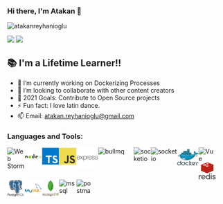 
### Hi there, I'm Atakan 👋
<p align="left"> <img src="https://komarev.com/ghpvc/?username=atakanreyhanioglu&label=Profile%20views&color=000000&style=flat" alt="atakanreyhanioglu" /> </p>

   <a href="http://Instagram.com/ataa_ata" target=new><img src="http://in.sitekodlari.com/insta/4.png" border="0"></a>    <a href="https://www.linkedin.com/in/atakan-reyhanioğlu-631730185/" target=new><img src="https://i.ibb.co/Sf8y588/Ads-z-tasar-m-4.png" border="0"></a> 

##  📚 I'm a Lifetime Learner!!

- 🌱 I’m currently working on Dockerizing Processes
- 👯 I’m looking to collaborate with other content creators
- 🥅  2021 Goals: Contribute to Open Source projects
- ⚡  Fun fact: I love latin dance.
- 📫 Email: atakan.reyhanioglu@gmail.com 


### Languages and Tools:

<img align="left" alt="Web Storm" width="40" src="https://upload.wikimedia.org/wikipedia/commons/thumb/c/c0/WebStorm_Icon.svg/1200px-WebStorm_Icon.svg.png" />
<img align="left" src="https://raw.githubusercontent.com/devicons/devicon/master/icons/nodejs/nodejs-original-wordmark.svg" alt="nodejs" width="40" height="40"/>
<img align="left" src="https://raw.githubusercontent.com/devicons/devicon/master/icons/typescript/typescript-original.svg" alt="typescript" width="40" height="40"/> 
<img align="left" alt="javascript" width="40" height="40" src="https://raw.githubusercontent.com/devicons/devicon/master/icons/javascript/javascript-original.svg"/>
<img align="left" src="https://raw.githubusercontent.com/devicons/devicon/master/icons/express/express-original-wordmark.svg" alt="express" width="50" height="50"/>
<img align="left" src="https://user-images.githubusercontent.com/95200/64285204-99c04900-cf5b-11e9-925c-4743006ce420.png" alt="bullmq" width="82" height="38"/>
<img align="left" src="https://avatars.githubusercontent.com/u/10566080?s=200&v=4" alt="socketio" width="40" height="40"/>
<img align="left" src="https://keyholesoftware.com/wp-content/uploads/PM2.png" alt="socketio" width="60" height="40"/>
<img align="left" alt="docker" width="50" height="45" src="https://raw.githubusercontent.com/devicons/devicon/master/icons/docker/docker-original-wordmark.svg"/> 
<img align="left" alt="Vue" width="40" src="https://upload.wikimedia.org/wikipedia/commons/thumb/9/95/Vue.js_Logo_2.svg/1200px-Vue.js_Logo_2.svg.png" />
<img align="left" src="https://raw.githubusercontent.com/devicons/devicon/master/icons/redis/redis-original-wordmark.svg" alt="redis" width="40" height="40"/>
<img align="left" src="https://raw.githubusercontent.com/devicons/devicon/master/icons/postgresql/postgresql-original-wordmark.svg" alt="postgresql" width="40" height="40"/>
<img align="left" src="https://raw.githubusercontent.com/devicons/devicon/master/icons/mysql/mysql-original-wordmark.svg" alt="mysql" width="40" height="40"/>
<img align="left" src="https://raw.githubusercontent.com/devicons/devicon/master/icons/mongodb/mongodb-original-wordmark.svg" alt="mongodb" width="40" height="40"/> 
<img align="left" src="https://www.freeiconspng.com/uploads/sql-server-icon-png-29.png" alt="mssql" width="40" height="40"/>
<img align="left" src="https://www.vectorlogo.zone/logos/getpostman/getpostman-icon.svg" alt="postman" width="40" height="40"/>





